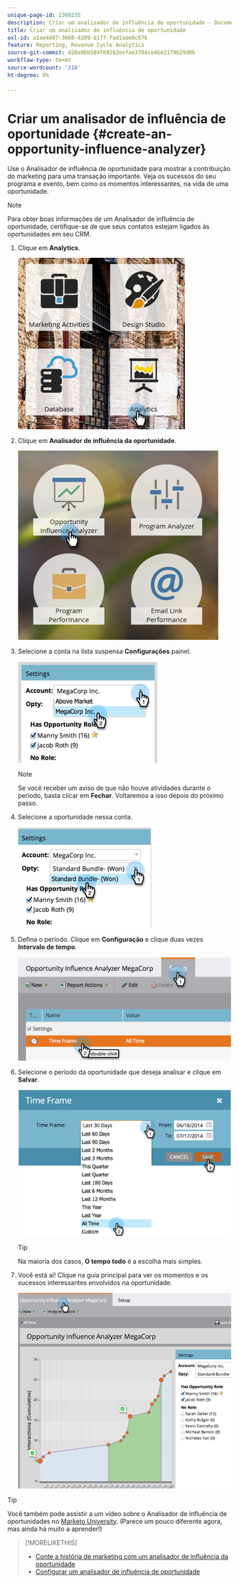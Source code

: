 ```yaml
---
unique-page-id: 2360235
description: Criar um analisador de influência de oportunidade - Documentação do Marketo - Documentação do produto
title: Criar um analisador de influência de oportunidade
exl-id: a1ae4407-3668-4289-b177-fad1aee6c876
feature: Reporting, Revenue Cycle Analytics
source-git-commit: d20a9bb584f69282eefae3704ce4be2179b29d0b
workflow-type: tm+mt
source-wordcount: '210'
ht-degree: 0%

---
```


# Criar um analisador de influência de oportunidade {#create-an-opportunity-influence-analyzer}

Use o Analisador de influência de oportunidade para mostrar a contribuição do marketing para uma transação importante. Veja os sucessos do seu programa e evento, bem como os momentos interessantes, na vida de uma oportunidade.

>[!NOTE]
>
>Para obter boas informações de um Analisador de influência de oportunidade, certifique-se de que seus contatos estejam ligados às oportunidades em seu CRM.

1. Clique em **Analytics**.

   ![](assets/analytics.png)

1. Clique em **Analisador de influência da oportunidade**.

   ![](assets/two.png)

1. Selecione a conta na lista suspensa **Configurações** painel.

   ![](assets/image2014-9-17-8-3a56-3a32.png)

   >[!NOTE]
   >
   >Se você receber um aviso de que não houve atividades durante o período, basta clicar em **Fechar**. Voltaremos a isso depois do próximo passo.

1. Selecione a oportunidade nessa conta.

   ![](assets/image2014-9-17-8-3a56-3a48.png)

1. Defina o período. Clique em **Configuração** e clique duas vezes **Intervalo de tempo**.

   ![](assets/image2014-9-17-8-3a57-3a17.png)

1. Selecione o período da oportunidade que deseja analisar e clique em **Salvar**.

   ![](assets/image2014-9-17-8-3a57-3a27.png)

   >[!TIP]
   >
   >
   >Na maioria dos casos, **O tempo todo** é a escolha mais simples.

1. Você está aí! Clique na guia principal para ver os momentos e os sucessos interessantes envolvidos na oportunidade.

   ![](assets/image2014-9-17-8-3a57-3a42.png)

>[!TIP]
>
>Você também pode assistir a um vídeo sobre o Analisador de influência de oportunidades no [Marketo University](https://learn.marketo.com). (Parece um pouco diferente agora, mas ainda há muito a aprender!)

>[!MORELIKETHIS]
>
>* [Conte a história de marketing com um analisador de influência da oportunidade](/help/marketo/product-docs/reporting/revenue-cycle-analytics/opportunity-influence-analyzer/tell-the-marketing-story-with-an-opportunity-influence-analyzer.md)
>* [Configurar um analisador de influência de oportunidade](/help/marketo/product-docs/reporting/revenue-cycle-analytics/opportunity-influence-analyzer/configure-an-opportunity-influence-analyzer.md)
